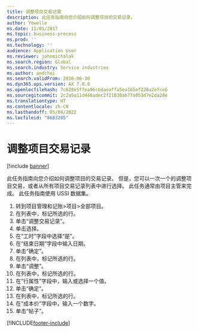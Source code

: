 ```yaml
---
title: 调整项目交易记录
description: 此任务指南向您介绍如何调整项目的交易记录。
author: Yowelle
ms.date: 11/01/2017
ms.topic: business-process
ms.prod: ''
ms.technology: ''
audience: Application User
ms.reviewer: johnmichalak
ms.search.region: Global
ms.search.industry: Service industries
ms.author: andchoi
ms.search.validFrom: 2016-06-30
ms.dyn365.ops.version: AX 7.0.0
ms.openlocfilehash: 7c628e5ffea96cbdaeaffa5ea1b5ef228a2efce6
ms.sourcegitcommit: 2c2a5a11d446adec2f21030ab77a053d7e2da28e
ms.translationtype: HT
ms.contentlocale: zh-CN
ms.lasthandoff: 05/04/2022
ms.locfileid: "8683205"
---
```

# <a name="adjust-project-transactions"></a>调整项目交易记录

[!include [banner](../../includes/banner.md)]

此任务指南向您介绍如何调整项目的交易记录。 但是，您可以一次一个的调整项目交易，或者从所有项目交易记录列表中进行选择。 此任务通常由项目主管来完成。 此任务指南使用 USSI 数据集。

1. 转到项目管理和记账>项目>全部项目。 
2. 在列表中，标记所选的行。 
3. 单击“调整交易记录”。 
4. 单击选择。 
5. 在“工时”字段中选择“是”。 
6. 在“结束日期”字段中输入日期。 
7. 单击“确定”。 
8. 在列表中，标记所选的行。 
9. 单击“调整”。 
10. 在列表中，标记所选的行。 
11. 在“行属性”字段中，输入或选择一个值。 
12. 单击“确定”。 
13. 在列表中，标记所选的行。 
14. 在“成本价”字段中，输入一个数字。 
15. 单击“帖子”。 


[!INCLUDE[footer-include](../../includes/footer-banner.md)]